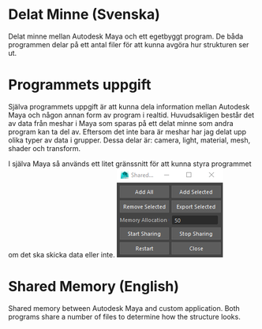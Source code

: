 # Delat Minne (Svenska)
Delat minne mellan Autodesk Maya och ett egetbyggt program. De båda programmen delar på ett antal filer för att kunna avgöra hur strukturen ser ut.

# Programmets uppgift
Själva programmets uppgift är att kunna dela information mellan Autodesk Maya och någon annan form av program i realtid. Huvudsakligen består det av data från meshar i Maya som sparas på ett delat minne som andra program kan ta del av. Eftersom det inte bara är meshar har jag delat upp olika typer av data i grupper. Dessa delar är: camera, light, material, mesh, shader och transform.

I själva Maya så används ett litet gränssnitt för att kunna styra programmet om det ska skicka data eller inte. 
![Alt text](Images/Shared_Memory_5.png?raw=true "Optional Title")

# Shared Memory (English)
Shared memory between Autodesk Maya and custom application. Both programs share a number of files to determine how the structure looks.
